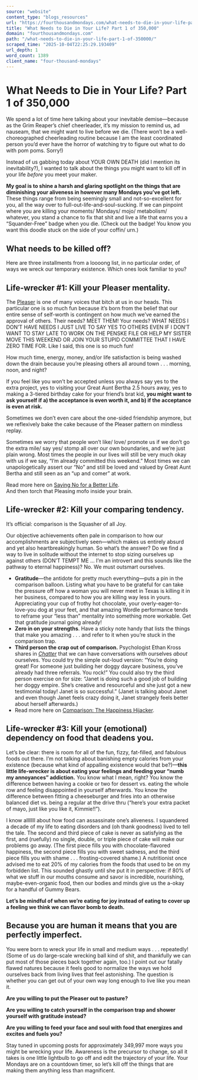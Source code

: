 ```yaml
---
source: "website"
content_type: "blogs_resources"
url: "https://fourthousandmondays.com/what-needs-to-die-in-your-life-part-1-of-350000/"
title: "What Needs to Die in Your Life? Part 1 of 350,000"
domain: "fourthousandmondays.com"
path: "/what-needs-to-die-in-your-life-part-1-of-350000/"
scraped_time: "2025-10-04T22:25:29.193409"
url_depth: 1
word_count: 1389
client_name: "four-thousand-mondays"
---
```


# What Needs to Die in Your Life? Part 1 of 350,000

We spend a lot of time here talking about your inevitable demise—because as the Grim Reaper’s chief cheerleader, it’s my mission to remind us, ad nauseam, that we might want to live before we die. (There won’t be a well-choreographed cheerleading routine because I am the least coordinated person you’d ever have the horror of watching try to figure out what to do with pom poms. Sorry!)

Instead of us gabbing today about YOUR OWN DEATH (did I mention its inevitability?), I wanted to talk about the things you might want to kill off in your life _before_ you meet your maker.

**My goal is to shine a harsh and glaring spotlight on the things that are diminishing your aliveness in however many Mondays you’ve got left.** These things range from being seemingly small and not-so-excellent for you, all the way over to full-out-life-and-soul-sucking. If we can pinpoint where you are killing your moments/ Mondays/ mojo/ metabolism/ whatever, you stand a chance to fix that shit and live a life that earns you a “Squander-Free” badge when you die. (Check out the badge! You know you want this doodle stuck on the side of your coffin/ urn.)

## What needs to be killed off?

Here are three installments from a loooong list, in no particular order, of ways we wreck our temporary existence. Which ones look familiar to you?

## Life-wrecker #1: Kill your Pleaser mentality.

The [Pleaser](https://www.positiveintelligence.com/saboteurs/) is one of many voices that bitch at us in our heads. This particular one is so much fun because it’s born from the belief that our entire sense of self-worth is contingent on how much we’ve earned the approval of others. Their needs? MEET THEM! Your needs? WHAT NEEDS I DON’T HAVE NEEDS I JUST LIVE TO SAY YES TO OTHERS EVEN IF I DON’T WANT TO STAY LATE TO WORK ON THE PENSKE FILE OR HELP MY SISTER MOVE THIS WEEKEND OR JOIN YOUR STUPID COMMITTEE THAT I HAVE ZERO TIME FOR. Like I said, this one is so much fun!

How much time, energy, money, and/or life satisfaction is being washed down the drain because you’re pleasing others all around town . . . morning, noon, and night?

If you feel like you won’t be accepted unless you always say yes to the extra project, yes to visiting your Great Aunt Bertha 2.5 hours away, yes to making a 3-tiered birthday cake for your friend’s brat kid, **you might want to ask yourself if a) the acceptance is even worth it, and b) if the acceptance is even at risk.**

Sometimes we don’t even care about the one-sided friendship anymore, but we reflexively bake the cake because of the Pleaser pattern on mindless replay.

Sometimes we worry that people won’t like/ love/ promote us if we don’t go the extra mile/ say yes/ stomp all over our own boundaries, and we’re just plain wrong. Most times the people in our lives will still be very much okay with us if we say, “I’m already committed this weekend.” Most times we can unapologetically assert our “No” and still be loved and valued by Great Aunt Bertha and still seen as an “up and comer” at work.

Read more here on [Saying No for a Better Life](https://fourthousandmondays.com/saying-no-for-a-better-life/).  
And then torch that Pleasing mofo inside your brain.

## Life-wrecker #2: Kill your comparing tendency.

It’s official: comparison is the Squasher of all Joy.

Our objective achievements often pale in comparison to how our accomplishments are subjectively seen—which makes us entirely absurd and yet also heartbreakingly human. So what’s the answer? Do we find a way to live in solitude without the internet to stop sizing ourselves up against others (DON’T TEMPT ME … I’m an introvert and this sounds like the pathway to eternal happiness)? No. We must outsmart ourselves.

*   **Gratitude**—the antidote for pretty much everything—puts a pin in the comparison balloon. Listing what you have to be grateful for can take the pressure off how a woman you will never meet in Texas is killing it in her business, compared to how you are killing way less in yours. Appreciating your cup of frothy hot chocolate, your overly-eager-to-love-you dog at your feet, and that amazing Wordle performance tends to reframe your “less than” mentality into something more workable. Get that gratitude journal going already!
*   **Zero in on your strengths**. Have a sticky note handy that lists the things that make you amazing . . . and refer to it when you’re stuck in the comparison trap.
*   **Third person the crap out of comparison.** Psychologist Ethan Kross shares in _[Chatter](https://www.ethankross.com/chatter/)_ that we can have conversations with ourselves _about_ ourselves.  You could try the simple out-loud version: “You’re doing great! For someone just building her doggy daycare business, you’ve already had three referrals. You rock!” You could also try the third person exercise on for size: “Janet is doing such a good job of building her doggy empire. She’s creative and resourceful and she just got a new testimonial today! Janet is so successful.” (Janet is talking about Janet and even though Janet feels crazy doing it, Janet strangely feels better about herself afterwards.)
*   Read more here on [Comparison: The Happiness Hijacker](https://fourthousandmondays.com/comparison-the-happiness-hijacker/).

## Life-wrecker #3:  Kill your (emotional) dependency on food that deadens you.

Let’s be clear: there is room for all of the fun, fizzy, fat-filled, and fabulous foods out there. I’m not talking about banishing empty calories from your existence (because what kind of appalling existence would that be?)—**this little life-wrecker is about eating your feelings and feeding your “numb my annoyances” addiction.** You know what I mean, right? You know the difference between having a cookie or two for dessert vs. eating the whole row and feeling disappointed in yourself afterwards. You know the difference between fitting a cheeseburger and fries into an otherwise balanced diet vs. being a regular at the drive thru (“here’s your extra packet of mayo, just like you like it, Kimmie!!”).

I know alllllll about how food can assassinate one’s aliveness. I squandered a decade of my life to eating disorders and (oh thank goodness) lived to tell the tale. The second and third piece of cake is never as satisfying as the first, and (ruefully) no single, double, or triple piece of cake will make our problems go away. (The first piece fills you with chocolate-flavored happiness, the second piece fills you with sweet sadness, and the third piece fills you with shame . . . frosting-covered shame.) A nutritionist once advised me to eat 20% of my calories from the foods that used to be on my forbidden list. This sounded ghastly until she put it in perspective: if 80% of what we stuff in our mouths consume and savor is incredible, nourishing, maybe-even-organic food, then our bodies and minds give us the a-okay for a handful of Gummy Bears.

**Let’s be mindful of when we’re eating for joy instead of eating to cover up a feeling we think we can flavor bomb to death.**

## Because you are human it means that you are perfectly imperfect.

You were born to wreck your life in small and medium ways . . . repeatedly! (Some of us do large-scale wrecking ball kind of shit, and thankfully we can put most of those pieces back together again, too.) I point out our fatally flawed natures because it feels good to normalize the ways we hold ourselves back from living lives that feel astonishing. The question is whether you can get out of your own way long enough to live like you mean it.

**Are you willing to put the Pleaser out to pasture?**

**Are you willing to catch yourself in the comparison trap and shower yourself with gratitude instead?**

**Are you willing to feed your face and soul with food that energizes and excites and fuels you?**

Stay tuned in upcoming posts for approximately 349,997 more ways you might be wrecking your life. Awareness is the precursor to change, so all it takes is one little lightbulb to go off and edit the trajectory of your life. Your Mondays are on a countdown timer, so let’s kill off the things that are making them anything less than magnificent.